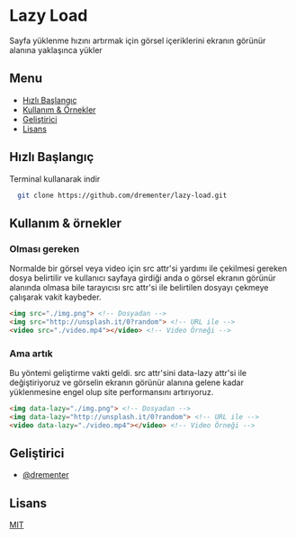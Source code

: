 # Lazy Load

Sayfa yüklenme hızını artırmak için görsel içeriklerini ekranın görünür alanına yaklaşınca yükler

## Menu

-   [Hızlı Başlangıç](#hizli-baslangic)
-   [Kullanım & Örnekler](#kullanim-ornekler)
-   [Geliştirici](#gelistirici)
-   [Lisans](#lisans)

<div id="hizli-baslangic"></div>

## Hızlı Başlangıç

Terminal kullanarak indir

```bash
  git clone https://github.com/drementer/lazy-load.git
```

<div id="kullanim-ornekler"></div>

## Kullanım & örnekler

### Olması gereken
Normalde bir görsel veya video için src attr'si yardımı ile çekilmesi
gereken dosya belirtilir ve kullanıcı sayfaya girdiği anda  o görsel ekranın görünür alanında olmasa bile tarayıcısı src attr'si ile belirtilen dosyayı çekmeye çalışarak vakit kaybeder.
```html
<img src="./img.png"> <!-- Dosyadan -->
<img src="http://unsplash.it/0?random"> <!-- URL ile -->
<video src="./video.mp4"></video> <!-- Video Örneği -->
```

### Ama artık
Bu yöntemi geliştirme vakti geldi.
src attr'sini data-lazy attr'si ile değiştiriyoruz ve görselin ekranın
görünür alanına gelene kadar yüklenmesine engel olup site performansını
artırıyoruz.
```html
<img data-lazy="./img.png"> <!-- Dosyadan -->
<img data-lazy="http://unsplash.it/0?random"> <!-- URL ile -->
<video data-lazy="./video.mp4"></video> <!-- Video Örneği -->
```

<div id="gelistirici"></div>

## Geliştirici

-   [@drementer](https://github.com/drementer)

<div id="lisans"></div>

## Lisans

[MIT](https://choosealicense.com/licenses/mit/)
